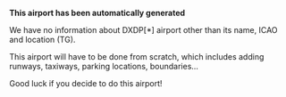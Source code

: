 **This airport has been automatically generated**

We have no information about DXDP[*] airport other than its name, ICAO and location (TG).

This airport will have to be done from scratch, which includes adding runways, taxiways, parking locations, boundaries...

Good luck if you decide to do this airport!